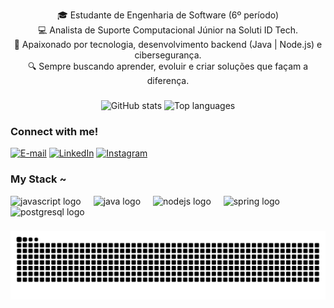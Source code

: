 <p align="center">
🎓 Estudante de Engenharia de Software (6º período)<br>
💻 Analista de Suporte Computacional Júnior na Soluti ID Tech.<br>
🚀 Apaixonado por tecnologia, desenvolvimento backend (Java | Node.js) e cibersegurança.<br>
🔍 Sempre buscando aprender, evoluir e criar soluções que façam a diferença.
</p>
  
###

<div align="center">
  <img src="https://github-readme-stats.vercel.app/api?username=Eliel-DM&show_icons=true&theme=dracula&include_all_commits=true&count_private=true" height="150" alt="GitHub stats"/>
  <img src="https://github-readme-stats.vercel.app/api/top-langs/?username=Eliel-DM&layout=compact&langs_count=8&theme=dracula" height="150" alt="Top languages"/>
</div>

###

<h3 align="left">Connect with me!</h3>

[![E-mail](https://img.shields.io/badge/-Email-000?style=for-the-badge&logo=microsoft-outlook&logoColor=FF00F6&color:FFF)](elieldiasmatos@gmail.com)
[![LinkedIn](https://img.shields.io/badge/-LinkedIn-000?style=for-the-badge&logo=linkedin&logoColor=FF00F6&color:FFF)](https://www.linkedin.com/in/eliel-dias-matos-12030a288)
[![Instagram](https://img.shields.io/badge/-Instagram-000?style=for-the-badge&logo=instagram&logoColor=FF00F6&color:FFF)](https://www.instagram.com/eliel.labs)

<h3 align="left">My Stack ~</h3>

<div align="left">
  <img src="https://cdn.jsdelivr.net/gh/devicons/devicon/icons/javascript/javascript-original.svg" height="30" alt="javascript logo"  />
  <img width="12" />
  <img src="https://cdn.jsdelivr.net/gh/devicons/devicon/icons/java/java-original.svg" height="30" alt="java logo"  />
  <img width="12" />
  <img src="https://cdn.jsdelivr.net/gh/devicons/devicon/icons/nodejs/nodejs-original.svg" height="30" alt="nodejs logo"  />
  <img width="12" />
  <img src="https://cdn.jsdelivr.net/gh/devicons/devicon/icons/spring/spring-original.svg" height="30" alt="spring logo"  />
  <img width="12" />
  <img src="https://cdn.jsdelivr.net/gh/devicons/devicon/icons/postgresql/postgresql-original.svg" height="30" alt="postgresql logo"  />
</div>

###



<picture align="center">
  <source media="(prefers-color-scheme: dark)" srcset="https://raw.githubusercontent.com/Eliel-DM/Eliel-DM/output/github-contribution-grid-snake-dark.svg">
  <source media="(prefers-color-scheme: light)" srcset="https://raw.githubusercontent.com/Eliel-DM/Eliel-DM/output/github-contribution-grid-snake-dark.svg">
  <img align="center" alt="github contribution grid snake animation" src="https://raw.githubusercontent.com/Eliel-DM/Eliel-DM/output/github-contribution-grid-snake.svg">
</picture>


###

<br clear="both">
